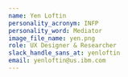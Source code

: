 ```yaml
---
name: Yen Loftin
personality_acronym: INFP
personality_word: Mediator
image_file_name: yen.png
role: UX Designer & Researcher
slack_handle_sans_at: yenloftin
email: yenloftin@us.ibm.com
---
```

